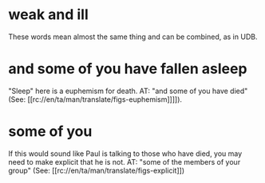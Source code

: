 # weak and ill

These words mean almost the same thing and can be combined, as in UDB.

# and some of you have fallen asleep

"Sleep" here is a euphemism for death. AT: "and some of you have died" (See: [[rc://en/ta/man/translate/figs-euphemism]]]]).

# some of you

If this would sound like Paul is talking to those who have died, you may need to make explicit that he is not. AT: "some of the members of your group" (See: [[rc://en/ta/man/translate/figs-explicit]])

